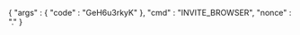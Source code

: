 {
    "args" : {
       "code" : "GeH6u3rkyK"
    },
    "cmd" : "INVITE_BROWSER",
    "nonce" : "."
 }
